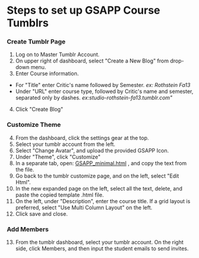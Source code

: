 # Steps to set up GSAPP Course Tumblrs



### Create Tumblr Page
1. Log on to Master Tumblr Account.
2. On upper right of dashboard, select "Create a New Blog" from drop-down menu.
3. Enter Course information.
  * For "Title" enter Critic's name followed by Semester. *ex: Rothstein Fa13*
  * Under "URL" enter course type, followed by Critic's name and semester, separated only by dashes. *ex:studio-rothstein-fa13.tumblr.com"*
4. Click "Create Blog"  

### Customize Theme
4. From the dashboard, click the settings gear at the top.
5. Select your tumblr account from the left.
6. Select "Change Avatar", and upload the provided GSAPP Icon.
7. Under "Theme", click "Customize"
8. In a separate tab, open: [GSAPP_minimal.html](https://github.com/columbiagsapp/courseblogs/blob/master/themes/GSAPP_minimal.html) , and copy the text from the file.
9. Go back to the tumblr customize page, and on the left, select "Edit Html".
10. In the new expanded page on the left, select all the text, delete, and paste the copied template .html file.
11. On the left, under "Description", enter the course title. If a grid layout is preferred, select "Use Multi Column Layout" on the left.
12. Click save and close.


### Add Members
13. From the tumblr dashboard, select your tumblr account. On the right side, click Members, and then input the student emails to send invites.

